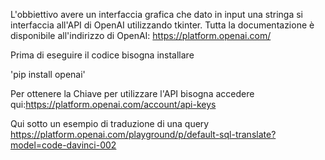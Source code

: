 L'obbiettivo avere un interfaccia grafica che dato in input una stringa si interfaccia all'API di OpenAI utilizzando tkinter.
Tutta la documentazione è disponibile all'indirizzo di OpenAI: https://platform.openai.com/

Prima di eseguire il codice bisogna installare

'pip install openai'

Per ottenere la Chiave per utilizzare l'API bisogna accedere qui:https://platform.openai.com/account/api-keys

Qui sotto un esempio di traduzione di una query
https://platform.openai.com/playground/p/default-sql-translate?model=code-davinci-002
